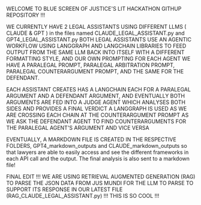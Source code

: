 WELCOME TO BLUE SCREEN OF JUSTICE'S LIT HACKATHON GITHUP REPOSITORY !!!

WE CURRENTLY HAVE 2 LEGAL ASSISTANTS USING DIFFERENT LLMS ( CLAUDE & GPT ) in the files named CLAUDE_LEGAL_ASSISTANT.py and GPT4_LEGAL_ASSISTANT.py
BOTH LEGAL ASSISTANTS USE AN AGENTIC WORKFLOW USING LANGGRAPH AND LANGCHAIN LIBRARIES TO FEED OUTPUT FROM THE SAME LLM BACK INTO ITSELF WITH A DIFFERENT FORMATTING STYLE, AND OUR OWN PROMPTING FOR EACH AGENT
WE HAVE A PARALEGAL PROMPT, PARALEGAL ARBITRATION PROMPT, PARALEGAL COUNTERARGUMENT PROMPT, AND THE SAME FOR THE DEFENDANT.

EACH ASSISTANT CREATES HAS A LANGCHAIN EACH FOR A PARALEGAL ARGUMENT AND A DEFENDANT ARGUMENT, AND EVENTUALLY BOTH ARGUMENTS ARE FED INTO A JUDGE AGENT WHICH ANALYSES BOTH SIDES AND PROVIDES A FINAL VERDICT
A LANGGRAPH IS USED AS WE ARE CROSSING EACH CHAIN AT THE COUNTERARGUMENT PROMPT AS WE ASK THE DEFENDANT AGENT TO FIND COUNTERARGUMENTS FOR THE PARALEGAL AGENT'S ARGUMENT AND VICE VERSA

EVENTUALLY, A MARKDOWN FILE IS CREATED IN THE RESPECTIVE FOLDERS, GPT4_markdown_outputs and CLAUDE_markdown_outputs so that lawyers are able to easily access and see the different frameworks in each API call and the output.
The final analysis is also sent to a markdown file!

FINAL EDIT !!!
WE ARE USING RETRIEVAL AUGMENTED GENERATION (RAG) TO PARSE THE JSON DATA FROM JUS MUNDI FOR THE LLM TO PARSE TO SUPPORT ITS RESPONSE IN OUR LATEST FILE (RAG_CLAUDE_LEGAL_ASSISTANT.py) !!! THIS IS SO COOL !!! 
